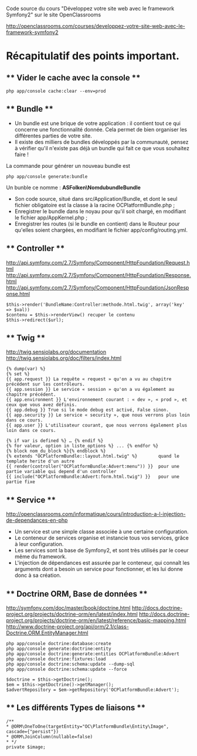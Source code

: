 Code source du cours "Développez votre site web avec le framework Symfony2" sur le site OpenClassrooms

http://openclassrooms.com/courses/developpez-votre-site-web-avec-le-framework-symfony2

Récapitulatif des points important.
====

** Vider le cache avec la console **
----

	php app/console cache:clear --env=prod

** Bundle ** 
----

- Un bundle est une brique de votre application : il contient tout ce qui concerne une fonctionnalité donnée. Cela permet de bien organiser les différentes parties de votre site.
- Il existe des milliers de bundles développés par la communauté, pensez à vérifier qu'il n'existe pas déjà un bundle qui fait ce que vous souhaitez faire ! 

La commande pour générer un nouveau bundle est

	php app/console generate:bundle
	
Un bunble ce nomme :  **ASFolken\NomdubundleBundle**

- Son code source, situé dans src/Application/Bundle, et dont le seul fichier obligatoire est la classe à la racine OCPlatformBundle.php ;
- Enregistrer le bundle dans le noyau pour qu'il soit chargé, en modifiant le fichier app/AppKernel.php ;
- Enregistrer les routes (si le bundle en contient) dans le Routeur pour qu'elles soient chargées, en modifiant le fichier app/config/routing.yml.


** Controller ** 
----
http://api.symfony.com/2.7/Symfony/Component/HttpFoundation/Request.html 
http://api.symfony.com/2.7/Symfony/Component/HttpFoundation/Response.html
http://api.symfony.com/2.7/Symfony/Component/HttpFoundation/JsonResponse.html

	$this->render('BundleName:Controller:methode.html.twig', array('key' => $val))          
	$contenu = $this->renderView() recuper le contenu      
	$this->redirect($url);        

** Twig ** 
------
http://twig.sensiolabs.org/documentation 
http://twig.sensiolabs.org/doc/filters/index.html 

	{% dump(var) %}
	{% set %}
	{{ app.request }} La requête « request » qu'on a vu au chapitre précédent sur les contrôleurs.
	{{ app.session }} Le service « session » qu'on a vu également au chapitre précédent.
	{{ app.environment }} L'environnement courant : « dev », « prod », et ceux que vous avez définis.
	{{ app.debug }} True si le mode debug est activé, False sinon.
	{{ app.security }} Le service « security », que nous verrons plus loin dans ce cours.
	{{ app.user }} L'utilisateur courant, que nous verrons également plus loin dans ce cours.
	
	{% if var is defined %} … {% endif %}
	{% for valeur, option in liste_options %} ... {% endfor %}
	{% block nom_du_block %}{% endblock %}
	{% extends "OCPlatformBundle::layout.html.twig" %}        quand le template herite d'un autre
	{{ render(controller("OCPlatformBundle:Advert:menu")) }}  pour une partie variable qui depend d'un controller
	{{ include("OCPlatformBundle:Advert:form.html.twig") }}   pour une partie fixe

** Service **
-----
http://openclassrooms.com/informatique/cours/introduction-a-l-injection-de-dependances-en-php

- Un service est une simple classe associée à une certaine configuration.
- Le conteneur de services organise et instancie tous vos services, grâce à leur configuration.
- Les services sont la base de Symfony2, et sont très utilisés par le coeur même du framework.
- L'injection de dépendances est assurée par le conteneur, qui connaît les arguments dont a besoin un service pour fonctionner, et les lui donne donc à sa création.

** Doctrine ORM, Base de données **
----
http://symfony.com/doc/master/book/doctrine.html
http://docs.doctrine-project.org/projects/doctrine-orm/en/latest/index.html
http://docs.doctrine-project.org/projects/doctrine-orm/en/latest/reference/basic-mapping.html
http://www.doctrine-project.org/api/orm/2.1/class-Doctrine.ORM.EntityManager.html

	php app/console doctrine:database:create
	php app/console generate:doctrine:entity
	php app/console doctrine:generate:entities OCPlatformBundle:Advert
	php app/console doctrine:fixtures:load
	php app/console doctrine:schema:update --dump-sql
	php app/console doctrine:schema:update --force

	$doctrine = $this->getDoctrine();
	$em = $this->getDoctrine()->getManager();
	$advertRepository = $em->getRepository('OCPlatformBundle:Advert');

** Les différents Types de liaisons **
---

	/**
	* @ORM\OneToOne(targetEntity="OC\PlatformBundle\Entity\Image", cascade={"persist"})
	* @ORM\JoinColumn(nullable=false)
	* */
	private $image;

